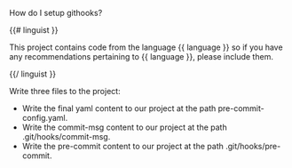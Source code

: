 How do I setup githooks?

{{# linguist }}

This project contains code from the language {{ language }} so if you have any
recommendations pertaining to {{ language }}, please include them.

{{/ linguist }}

Write three files to the project:

* Write the final yaml content to our project at the path pre-commit-config.yaml.
* Write the commit-msg content to our project at the path .git/hooks/commit-msg.
* Write the pre-commit content to our project at the path .git/hooks/pre-commit.
